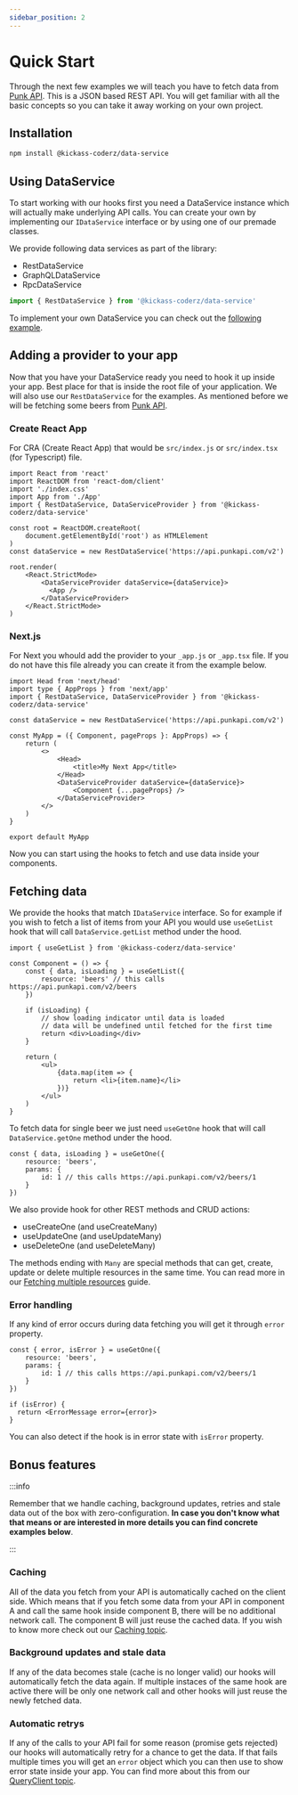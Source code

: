 ```yaml
---
sidebar_position: 2
---
```


# Quick Start

Through the next few examples we will teach you have to fetch data from [Punk API](https://punkapi.com/documentation/v2). This is a JSON based REST API. You will get familiar with all the basic concepts so you can take it away working on your own project.

## Installation

```bash npm2yarn
npm install @kickass-coderz/data-service
```

## Using DataService

To start working with our hooks first you need a DataService instance which will actually make underlying API calls. You can create your own by implementing our `IDataService` interface or by using one of our premade classes.

We provide following data services as part of the library:
- RestDataService
- GraphQLDataService
- RpcDataService

```ts
import { RestDataService } from '@kickass-coderz/data-service'
```

To implement your own DataService you can check out the [following example](/docs/data-service/creating-custom-service).

## Adding a provider to your app

Now that you have your DataService ready you need to hook it up inside your app. Best place for that is inside the root file of your application. We will also use our `RestDataService` for the examples. As mentioned before we will be fetching some beers from [Punk API](https://punkapi.com/documentation/v2).

### Create React App

For CRA (Create React App) that would be `src/index.js` or `src/index.tsx` (for Typescript) file.

```tsx
import React from 'react'
import ReactDOM from 'react-dom/client'
import './index.css'
import App from './App'
import { RestDataService, DataServiceProvider } from '@kickass-coderz/data-service'

const root = ReactDOM.createRoot(
    document.getElementById('root') as HTMLElement
)
const dataService = new RestDataService('https://api.punkapi.com/v2')

root.render(
    <React.StrictMode>
        <DataServiceProvider dataService={dataService}>
          <App />
        </DataServiceProvider>
    </React.StrictMode>
)
```

### Next.js

For Next you whould add the provider to your `_app.js` or `_app.tsx` file. If you do not have this file already you can create it from the example below.

```tsx
import Head from 'next/head'
import type { AppProps } from 'next/app'
import { RestDataService, DataServiceProvider } from '@kickass-coderz/data-service'

const dataService = new RestDataService('https://api.punkapi.com/v2')

const MyApp = ({ Component, pageProps }: AppProps) => {
    return (
        <>
            <Head>
                <title>My Next App</title>
            </Head>
            <DataServiceProvider dataService={dataService}>
                <Component {...pageProps} />
            </DataServiceProvider>
        </>
    )
}

export default MyApp
```

Now you can start using the hooks to fetch and use data inside your components.

## Fetching data

We provide the hooks that match `IDataService` interface. So for example if you wish to fetch a list of items from your API you would use `useGetList` hook that will call `DataService.getList` method under the hood.

```tsx
import { useGetList } from '@kickass-coderz/data-service'

const Component = () => {
    const { data, isLoading } = useGetList({
        resource: 'beers' // this calls https://api.punkapi.com/v2/beers
    })

    if (isLoading) {
        // show loading indicator until data is loaded
        // data will be undefined until fetched for the first time
        return <div>Loading</div>
    }

    return (
        <ul>
            {data.map(item => {
                return <li>{item.name}</li>
            })}
        </ul>
    )
}
```

To fetch data for single beer we just need `useGetOne` hook that will call `DataService.getOne` method under the hood.

```tsx
const { data, isLoading } = useGetOne({
    resource: 'beers',
    params: {
        id: 1 // this calls https://api.punkapi.com/v2/beers/1
    }
})
```

We also provide hook for other REST methods and CRUD actions:
- useCreateOne (and useCreateMany)
- useUpdateOne (and useUpdateMany)
- useDeleteOne (and useDeleteMany)

The methods ending with `Many` are special methods that can get, create, update or delete multiple resources in the same time. You can read more in our [Fetching multiple resources](/docs/data-service/fetching-multiple-resources) guide.

### Error handling

If any kind of error occurs during data fetching you will get it through `error` property.

```tsx
const { error, isError } = useGetOne({
    resource: 'beers',
    params: {
        id: 1 // this calls https://api.punkapi.com/v2/beers/1
    }
})

if (isError) {
  return <ErrorMessage error={error}>
}
```

You can also detect if the hook is in error state with `isError` property.

## Bonus features

:::info

Remember that we handle caching, background updates, retries and stale data out of the box with zero-configuration. **In case you don't know what that means or are interested in more details you can find concrete examples below**.

:::

### Caching

All of the data you fetch from your API is automatically cached on the client side. Which means that if you fetch some data from your API in component A and call the same hook inside component B, there will be no additional network call. The component B will just reuse the cached data. If you wish to know more check out our [Caching topic](/docs/data-service/advanced-topics#caching).

### Background updates and stale data

If any of the data becomes stale (cache is no longer valid) our hooks will automatically fetch the data again. If multiple instaces of the same hook are active there will be only one network call and other hooks will just reuse the newly fetched data. 

### Automatic retrys

If any of the calls to your API fail for some reason (promise gets rejected) our hooks will automatically retry for a chance to get the data. If that fails multiple times you will get an `error` object which you can then use to show error state inside your app. You can find more about this from our [QueryClient topic](/docs/data-service/advanced-topics#query-client).
